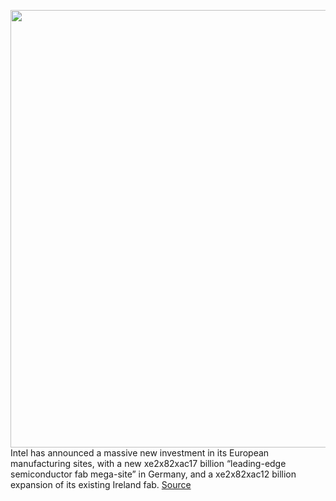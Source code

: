 <img src='https://cdn.vox-cdn.com/thumbor/lZgjCZx0tW2OaeWOhpbNVmFs13Q=/0x0:1648x927/1200x800/filters:focal(693x333:955x595)/cdn.vox-cdn.com/uploads/chorus_image/image/70624900/eu_rendering_1_16x9.jpg.rendition.intel.web.1648.927.0.jpg' width='700px' /><br/>
Intel has announced a massive new investment in its European manufacturing sites, with a new xe2x82xac17 billion “leading-edge semiconductor fab mega-site” in Germany, and a xe2x82xac12 billion expansion of its existing Ireland fab.
<a href='https://www.theverge.com/2022/3/15/22978954/intel-semiconductor-manufacturing-hub-germany-fab-europe-investment'> Source <a/>